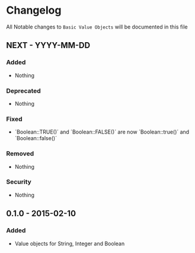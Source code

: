 # Changelog

All Notable changes to `Basic Value Objects` will be documented in this file

## NEXT - YYYY-MM-DD

### Added
- Nothing

### Deprecated
- Nothing

### Fixed
- ´Boolean::TRUE()´ and ´Boolean::FALSE()´ are now ´Boolean::true()´ and ´Boolean::false()´

### Removed
- Nothing

### Security
- Nothing

## 0.1.0 - 2015-02-10

### Added
- Value objects for String, Integer and Boolean

